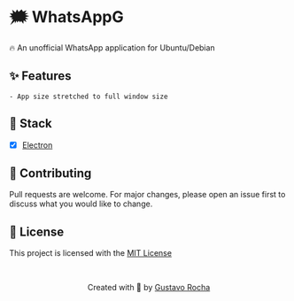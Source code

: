 # 🗯 WhatsAppG
🔥 An unofficial WhatsApp application for Ubuntu/Debian

## ✨ Features
```
- App size stretched to full window size
```


## 📝 Stack

- [x] [Electron](https://www.electronjs.org/)

## 🤝 Contributing
Pull requests are welcome. For major changes, please open an issue first to discuss what you would like to change.

## 📜 License
This project is licensed with the [MIT License](https://github.com/umgustavo/WhatsAppG/blob/main/LICENSE)

<br />
<p align="center">Created with 💚 by <a href="https://github.com/umgustavo" target="_blank">Gustavo Rocha</a></p>